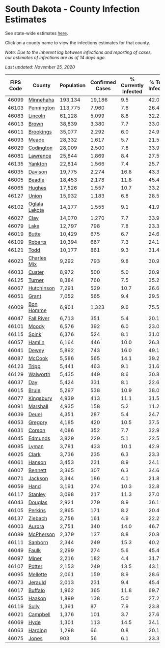 # South Dakota - County Infection Estimates

See state-wide estimates [here](/infections/us-sd).

Click on a county name to view the infections estimates for that county.

*Note: Due to the inherent lag between infections and reporting of cases, our estimates of infections are as of 14 days ago.*

*Last updated: November 25, 2020*

|   FIPS Code |                         County |   Population |   Confirmed Cases |   % Currently Infected |   % Total Infected |
|-------------|--------------------------------|--------------|-------------------|------------------------|--------------------|
|       46099 |         [Minnehaha](minnehaha) |      193,134 |            19,186 |                    9.5 |               42.0 |
|       46103 |       [Pennington](pennington) |      113,775 |             7,960 |                    7.6 |               26.4 |
|       46083 |             [Lincoln](lincoln) |       61,128 |             5,099 |                    8.8 |               32.2 |
|       46013 |                 [Brown](brown) |       38,839 |             3,380 |                    7.7 |               33.0 |
|       46011 |         [Brookings](brookings) |       35,077 |             2,292 |                    6.0 |               24.9 |
|       46093 |                 [Meade](meade) |       28,332 |             1,617 |                    5.7 |               21.5 |
|       46029 |         [Codington](codington) |       28,009 |             2,500 |                    7.8 |               33.9 |
|       46081 |           [Lawrence](lawrence) |       25,844 |             1,869 |                    8.4 |               27.5 |
|       46135 |             [Yankton](yankton) |       22,814 |             1,566 |                    7.4 |               25.7 |
|       46035 |             [Davison](davison) |       19,775 |             2,274 |                   16.8 |               43.3 |
|       46005 |               [Beadle](beadle) |       18,453 |             2,178 |                   11.8 |               45.4 |
|       46065 |               [Hughes](hughes) |       17,526 |             1,557 |                   10.7 |               33.2 |
|       46127 |                 [Union](union) |       15,932 |             1,183 |                    6.8 |               28.5 |
|       46102 | [Oglala Lakota](oglala-lakota) |       14,177 |             1,555 |                    9.1 |               41.9 |
|       46027 |                   [Clay](clay) |       14,070 |             1,270 |                    7.7 |               33.9 |
|       46079 |                   [Lake](lake) |       12,797 |               798 |                    7.8 |               23.3 |
|       46019 |                 [Butte](butte) |       10,429 |               675 |                    6.7 |               24.6 |
|       46109 |             [Roberts](roberts) |       10,394 |               667 |                    7.3 |               24.1 |
|       46121 |                   [Todd](todd) |       10,177 |               861 |                    9.3 |               31.4 |
|       46023 |     [Charles Mix](charles-mix) |        9,292 |               793 |                    9.8 |               30.9 |
|       46033 |               [Custer](custer) |        8,972 |               500 |                    5.0 |               20.9 |
|       46125 |               [Turner](turner) |        8,384 |               760 |                    7.5 |               35.2 |
|       46067 |       [Hutchinson](hutchinson) |        7,291 |               529 |                   10.7 |               26.6 |
|       46051 |                 [Grant](grant) |        7,052 |               565 |                    9.4 |               29.5 |
|       46009 |         [Bon Homme](bon-homme) |        6,901 |             1,323 |                    9.6 |               75.5 |
|       46047 |       [Fall River](fall-river) |        6,713 |               351 |                    5.4 |               20.1 |
|       46101 |                 [Moody](moody) |        6,576 |               392 |                    6.0 |               23.0 |
|       46115 |                 [Spink](spink) |        6,376 |               524 |                    8.1 |               31.0 |
|       46057 |               [Hamlin](hamlin) |        6,164 |               446 |                   10.0 |               26.3 |
|       46041 |                 [Dewey](dewey) |        5,892 |               743 |                   16.0 |               49.1 |
|       46087 |               [McCook](mccook) |        5,586 |               565 |                   14.1 |               39.2 |
|       46123 |                 [Tripp](tripp) |        5,441 |               463 |                    9.1 |               31.6 |
|       46129 |           [Walworth](walworth) |        5,435 |               449 |                    8.6 |               30.8 |
|       46037 |                     [Day](day) |        5,424 |               331 |                    8.1 |               22.6 |
|       46015 |                 [Brule](brule) |        5,297 |               538 |                   10.9 |               38.0 |
|       46077 |         [Kingsbury](kingsbury) |        4,939 |               413 |                   11.1 |               31.5 |
|       46091 |           [Marshall](marshall) |        4,935 |               158 |                    5.2 |               11.2 |
|       46039 |                 [Deuel](deuel) |        4,351 |               287 |                    5.4 |               24.7 |
|       46053 |             [Gregory](gregory) |        4,185 |               420 |                   10.5 |               37.5 |
|       46031 |               [Corson](corson) |        4,086 |               352 |                    7.7 |               32.9 |
|       46045 |             [Edmunds](edmunds) |        3,829 |               229 |                    5.1 |               22.5 |
|       46085 |                 [Lyman](lyman) |        3,781 |               433 |                   10.1 |               42.9 |
|       46025 |                 [Clark](clark) |        3,736 |               235 |                    6.3 |               23.3 |
|       46061 |               [Hanson](hanson) |        3,453 |               231 |                    8.9 |               24.1 |
|       46007 |             [Bennett](bennett) |        3,365 |               307 |                    6.3 |               34.6 |
|       46071 |             [Jackson](jackson) |        3,344 |               186 |                    4.1 |               21.8 |
|       46059 |                   [Hand](hand) |        3,191 |               274 |                   10.3 |               32.8 |
|       46117 |             [Stanley](stanley) |        3,098 |               217 |                   11.3 |               27.0 |
|       46043 |             [Douglas](douglas) |        2,921 |               279 |                    8.9 |               36.1 |
|       46105 |             [Perkins](perkins) |        2,865 |               171 |                    8.2 |               20.4 |
|       46137 |             [Ziebach](ziebach) |        2,756 |               161 |                    4.9 |               22.2 |
|       46003 |               [Aurora](aurora) |        2,751 |               340 |                   14.0 |               46.7 |
|       46089 |         [McPherson](mcpherson) |        2,379 |               137 |                    8.8 |               20.8 |
|       46111 |             [Sanborn](sanborn) |        2,344 |               249 |                   15.3 |               40.2 |
|       46049 |                 [Faulk](faulk) |        2,299 |               274 |                    5.6 |               45.4 |
|       46097 |                 [Miner](miner) |        2,216 |               182 |                    4.4 |               31.7 |
|       46107 |               [Potter](potter) |        2,153 |               249 |                   13.5 |               43.1 |
|       46095 |           [Mellette](mellette) |        2,061 |               159 |                    8.9 |               28.6 |
|       46073 |             [Jerauld](jerauld) |        2,013 |               231 |                    9.4 |               45.4 |
|       46017 |             [Buffalo](buffalo) |        1,962 |               365 |                   11.8 |               69.7 |
|       46055 |               [Haakon](haakon) |        1,899 |               138 |                    5.0 |               27.2 |
|       46119 |                 [Sully](sully) |        1,391 |                87 |                    7.9 |               23.8 |
|       46021 |           [Campbell](campbell) |        1,376 |               101 |                    3.7 |               27.6 |
|       46069 |                   [Hyde](hyde) |        1,301 |               113 |                   14.5 |               34.1 |
|       46063 |             [Harding](harding) |        1,298 |                66 |                    0.8 |               20.1 |
|       46075 |                 [Jones](jones) |          903 |                56 |                    6.1 |               23.3 |